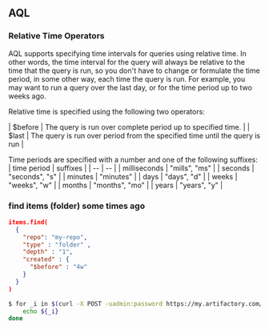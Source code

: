 
## AQL

### Relative Time Operators
AQL supports specifying time intervals for queries using relative time. In other words, the time interval for the query will always be relative to the time that the query is run, so you don't have to change or formulate the time period, in some other way, each time the query is run. For example, you may want to run a query over the last day, or for the time period up to two weeks ago.

Relative time is specified using the following two operators:

| $before | The query is run over complete period up to specified time.                 |
| $last   | The query is run over period from the specified time until the query is run |

Time periods are specified with a number and one of the following suffixes:
| time period  | suffixes       |
| --           | --             |
| milliseconds | "mills", "ms"  |
| seconds      | "seconds", "s" |
| minutes      | "minutes"      |
| days         | "days", "d"    |
| weeks        | "weeks", "w"   |
| months       | "months", "mo" |
| years        | "years", "y"   |

### find items (folder) some times ago

```json
items.find(
  {
    "repo": "my-repo",
    "type" : "folder" ,
    "depth" : "1",
    "created" : {
      "$before" : "4w"
    }
  }
)
```

```bash
$ for _i in $(curl -X POST -uadmin:password https://my.artifactory.com/artifactory/api/search/aql -T find.aql | jq .results[].name); do
    echo ${_i}
done
```
